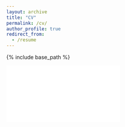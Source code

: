 ```yaml
---
layout: archive
title: "CV"
permalink: /cv/
author_profile: true
redirect_from:
  - /resume
---
```


{% include base_path %}

<embed src="/files/research_cv.pdf" type="application/pdf">

